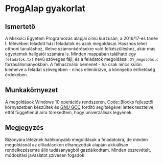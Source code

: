# ProgAlap gyakorlat

## Ismertető
A Miskolci Egyetem Programozás alapjai című kurzusán, a 2016/17-es tanév I. félévében feladott házi feladatok és azok megoldásai. Hasznos lehet otthoni tanuláshoz, illetve számonkérésekre való felkészüléshez, akár más egyetemek hallgatói számára is.
Minden mappában található egy `feladatok.txt` nevű szöveges fájl, és a feladatok megoldásai, `XY_megoldas.c` forrásállományokban. A felhasználói bemenet - ha csak nincs külön kiemelve a feladat szövegében - nincs ellenőrizve, a könnyebb érthetőség érdekében.

## Munkakörnyezet
A megoldások Windows 10 operációs rendszeren, [Code::Blocks](http://www.codeblocks.org/) fejlesztői környezetben készültek és [GNU GCC](https://gcc.gnu.org/) fordító segítségével lettek tesztelve, ettől függetlenül arra törekedtem, hogy univerzálisak legyenek.

## Megjegyzés
Bizonyára léteznek hatékonyabb megoldások a feladatokra, de minden megoldásnál az előadásokon elhangzottak alapján aktuálisan rendelkezésemre álló tudásanyagból gazdálkodtam.
Minden észrevételt, módosítási javaslatot szívesen fogadok.